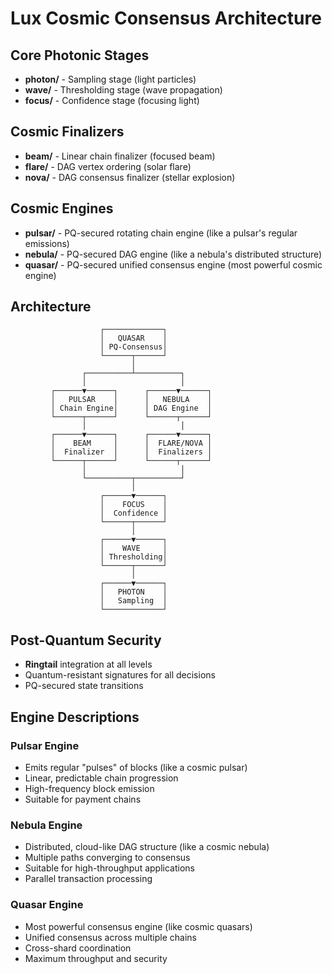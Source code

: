 # Lux Cosmic Consensus Architecture

## Core Photonic Stages
- **photon/** - Sampling stage (light particles)
- **wave/** - Thresholding stage (wave propagation)
- **focus/** - Confidence stage (focusing light)

## Cosmic Finalizers
- **beam/** - Linear chain finalizer (focused beam)
- **flare/** - DAG vertex ordering (solar flare)
- **nova/** - DAG consensus finalizer (stellar explosion)

## Cosmic Engines
- **pulsar/** - PQ-secured rotating chain engine (like a pulsar's regular emissions)
- **nebula/** - PQ-secured DAG engine (like a nebula's distributed structure)  
- **quasar/** - PQ-secured unified consensus engine (most powerful cosmic engine)

## Architecture

```
                    ┌─────────────┐
                    │   QUASAR    │
                    │ PQ-Consensus│
                    └──────┬──────┘
                           │
                ┌──────────┴──────────┐
                │                     │
         ┌──────▼──────┐      ┌──────▼──────┐
         │   PULSAR    │      │   NEBULA    │
         │ Chain Engine│      │ DAG Engine  │
         └──────┬──────┘      └──────┬──────┘
                │                     │
         ┌──────▼──────┐      ┌──────▼──────┐
         │    BEAM     │      │  FLARE/NOVA │
         │  Finalizer  │      │  Finalizers │
         └──────┬──────┘      └──────┬──────┘
                │                     │
                └──────────┬──────────┘
                           │
                    ┌──────▼──────┐
                    │    FOCUS    │
                    │  Confidence │
                    └──────┬──────┘
                           │
                    ┌──────▼──────┐
                    │    WAVE     │
                    │ Thresholding│
                    └──────┬──────┘
                           │
                    ┌──────▼──────┐
                    │   PHOTON    │
                    │   Sampling  │
                    └─────────────┘
```

## Post-Quantum Security
- **Ringtail** integration at all levels
- Quantum-resistant signatures for all decisions
- PQ-secured state transitions

## Engine Descriptions

### Pulsar Engine
- Emits regular "pulses" of blocks (like a cosmic pulsar)
- Linear, predictable chain progression
- High-frequency block emission
- Suitable for payment chains

### Nebula Engine  
- Distributed, cloud-like DAG structure (like a cosmic nebula)
- Multiple paths converging to consensus
- Suitable for high-throughput applications
- Parallel transaction processing

### Quasar Engine
- Most powerful consensus engine (like cosmic quasars)
- Unified consensus across multiple chains
- Cross-shard coordination
- Maximum throughput and security